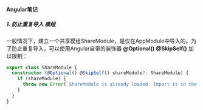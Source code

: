#### Angular笔记

##### 1. 防止重复导入 模组

一般情况下，建立一个共享模组ShareModule，是仅在AppModule中导入的。为了防止重复导入，可以使用Angular自带的装饰器 **@Optional()** **@SkipSelf()** 加以限制：
```typescript
export class ShareModule {
  constructor (@Optional() @SkipSelf() shareModule?: ShareModule) {
    if (shareModule) {
      throw new Error(`ShareModule is already loaded. Import it in the AppModule only.`);
    }
  }
}
```